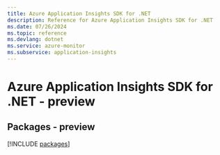 ```yaml
---
title: Azure Application Insights SDK for .NET
description: Reference for Azure Application Insights SDK for .NET
ms.date: 07/26/2024
ms.topic: reference
ms.devlang: dotnet
ms.service: azure-monitor
ms.subservice: application-insights
---
```

# Azure Application Insights SDK for .NET - preview
## Packages - preview
[!INCLUDE [packages](application-insights-index.md)]